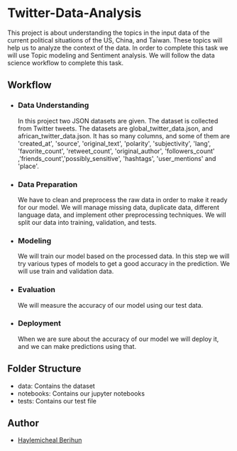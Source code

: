 
# Twitter-Data-Analysis

This project is about understanding the topics in the input data of the current political situations of the US, China, and Taiwan. These topics will help us to analyze the context of the data. In order to complete this task we will use Topic modeling and Sentiment analysis. We will follow the data science workflow to complete this task. 



    





## Workflow

- ### Data Understanding
 
	In this project two JSON datasets are given. The dataset is collected from Twitter tweets. The datasets are global_twitter_data.json, and african_twitter_data.json. It has so many columns, and some of them are 'created_at', 'source', 'original_text', 'polarity', 'subjectivity', 'lang', 'favorite_count', 'retweet_count', 'original_author', 'followers_count' ,'friends_count','possibly_sensitive', 'hashtags', 'user_mentions' and 'place'. 

- ### Data Preparation

	We have to clean and preprocess the raw data in order to make it ready for our model. We will manage missing data, duplicate data, different language data, and implement other preprocessing techniques. We will split our data into training, validation, and tests.

- ### Modeling

	We will train our model based on the processed data. In this step we will try various types of models to get a good accuracy in the prediction. We will use train and validation data.

- ### Evaluation

	We will measure the accuracy of our model using our test data.

- ### Deployment

	When we are sure about the accuracy of our model we will deploy it, and we can make predictions using that.







## Folder Structure

- data: Contains the dataset
- notebooks: Contains our jupyter notebooks
- tests: Contains our test file




## Author

- [Haylemicheal Berihun](https://www.linkedin.com/in/haylemicheal-berihun-a20320aa)

